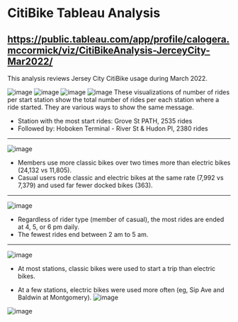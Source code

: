 # CitiBike Tableau Analysis
## https://public.tableau.com/app/profile/calogera.mccormick/viz/CitiBikeAnalysis-JerceyCity-Mar2022/

This analysis reviews Jersey City CitiBike usage during March 2022.

![image](https://github.com/CMccormick0003/citibike_tableau/assets/120672518/cc4322ef-a601-4378-a152-f65ad5caaea3)
![image](https://github.com/CMccormick0003/citibike_tableau/assets/120672518/467d73e9-5867-42ef-964c-326c024076f1)
![image](https://github.com/CMccormick0003/citibike_tableau/assets/120672518/016a829d-04fb-4ddd-ba87-5ed4ca197614)
![image](https://github.com/CMccormick0003/citibike_tableau/assets/120672518/65950d28-a340-4b8c-a8a1-439cb6cd1ec3)
These visualizations of number of rides per start station show the total number of rides per each station where a ride started.  They are various ways to show the same message.
- Station with the most start rides: Grove St PATH, 2535 rides
- Followed by: Hoboken Terminal - River St & Hudon Pl, 2380 rides

- --------------------------------------------------------------------------------------------------------------

![image](https://github.com/CMccormick0003/citibike_tableau/assets/120672518/f0ccbfa9-735d-4561-9fa3-521b05cdb539)
- Members use more classic bikes over two times more than electric bikes (24,132 vs 11,805).
- Casual users rode classic and electric bikes at the same rate (7,992 vs 7,379) and used far fewer docked bikes (363).

- --------------------------------------------------------------------------------------------------------------

![image](https://github.com/CMccormick0003/citibike_tableau/assets/120672518/f5ef7afb-645c-448a-8b94-5bede0caa671)
- Regardless of rider type (member of casual), the most rides are ended at 4, 5, or 6 pm daily.  
- The fewest rides end between 2 am to 5 am.

- --------------------------------------------------------------------------------------------------------------

![image](https://github.com/CMccormick0003/citibike_tableau/assets/120672518/2a258e31-21a2-480f-a4c6-7d42dff69521)
- At most stations, classic bikes were used to start a trip than electric bikes.

- At a few stations, electric bikes were used more often (eg, Sip Ave and Baldwin at Montgomery).
![image](https://github.com/CMccormick0003/citibike_tableau/assets/120672518/21f1121b-65be-4de3-bb36-a157f99a7ab7)

![image](https://github.com/CMccormick0003/citibike_tableau/assets/120672518/67590703-473b-4ca6-bc15-39373116d0d6)
